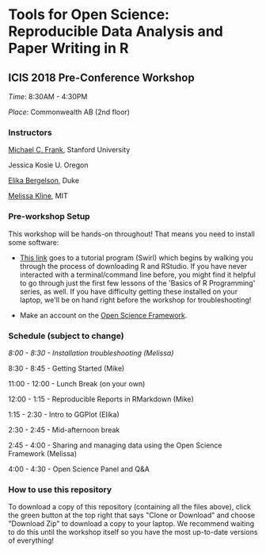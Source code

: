 # Tools for Open Science: Reproducible Data Analysis and Paper Writing in R
## ICIS 2018 Pre-Conference Workshop

*Time*: 8:30AM - 4:30PM

*Place*: Commonwealth AB (2nd floor)

### Instructors

[Michael C. Frank](https://web.stanford.edu/~mcfrank/), Stanford University

Jessica Kosie U. Oregon

[Elika Bergelson](http://bergelsonlab.com/), Duke

[Melissa Kline](http://melissakline.net), MIT

### Pre-workshop Setup

This workshop will be hands-on throughout! That means you need to install some software: 

* [This link](http://swirlstats.com/students.html) goes to a tutorial program (Swirl) which begins by walking you through the process of downloading R and RStudio. If you have never interacted with a terminal/command line before, you might find it helpful to go through just the first few lessons of the 'Basics of R Programming' series, as well. If you have difficulty getting these installed on your laptop, we'll be on hand right before the workshop for troubleshooting!

* Make an account on the [Open Science Framework](http://osf.io).   

### Schedule (subject to change)

*8:00 - 8:30 - Installation troubleshooting (Melissa)*

8:30 - 8:45 - Getting Started (Mike) 

11:00 - 12:00 - Lunch Break (on your own)

12:00 - 1:15 - Reproducible Reports in RMarkdown (Mike)

1:15 - 2:30 - Intro to GGPlot (Elika)

2:30 - 2:45 - Mid-afternoon break

2:45 - 4:00 - Sharing and managing data using the Open Science Framework (Melissa)

4:00 - 4:30 - Open Science Panel and Q&A

### How to use this repository

To download a copy of this repository (containing all the files above), click the green button at the top right that says "Clone or Download" and choose "Download Zip" to download a copy to your laptop. We recommend waiting to do this until the workshop itself so you have the most up-to-date versions of everything! 
